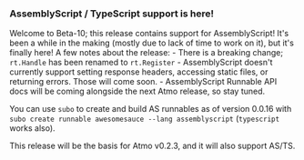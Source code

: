 ### AssemblyScript / TypeScript support is here!

Welcome to Beta-10; this release contains support for AssemblyScript! It's been a while in the making (mostly due to lack of time to work on it), but it's finally here! A few notes about the release:
	- There is a breaking change; `rt.Handle` has been renamed to `rt.Register`
	- AssemblyScript doesn't currently support setting response headers, accessing static files, or returning errors. Those will come soon.
	- AssemblyScript Runnable API docs will be coming alongside the next Atmo release, so stay tuned.

You can use `subo` to create and build AS runnables as of version 0.0.16 with `subo create runnable awesomesauce --lang assemblyscript` (`typescript` works also). 

This release will be the basis for Atmo v0.2.3, and it will also support AS/TS.